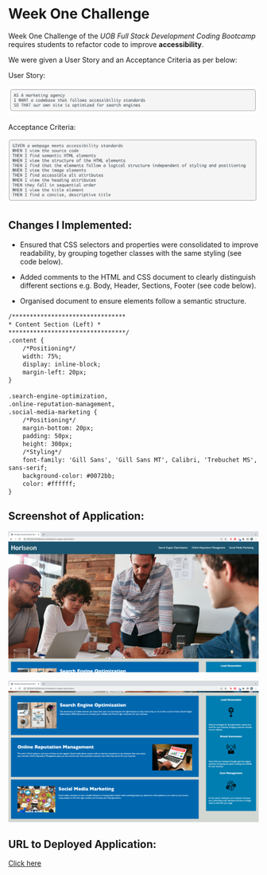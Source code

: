 # Week One Challenge

Week One Challenge of the *UOB Full Stack Development Coding Bootcamp* requires students to refactor code to improve **accessibility**.

We were given a User Story and an Acceptance Criteria as per below:

User Story:

![User Story](./assets/images/user-story.png) 

Acceptance Criteria:

![Acceptance Criteria](./assets/images/acceptance-crit.png) 

## Changes I Implemented:

* Ensured that CSS selectors and properties were consolidated to improve readability, by grouping together classes with the same styling (see code below).

* Added comments to the HTML and CSS document to clearly distinguish different sections e.g. Body, Header, Sections, Footer (see code below). 

* Organised document to ensure elements follow a semantic structure. 

```
/********************************
* Content Section (Left) *
*********************************/
.content {
    /*Positioning*/
    width: 75%;
    display: inline-block;
    margin-left: 20px;
}

.search-engine-optimization,
.online-reputation-management,
.social-media-marketing {
    /*Positioning*/
    margin-bottom: 20px;
    padding: 50px;
    height: 300px;
    /*Styling*/
    font-family: 'Gill Sans', 'Gill Sans MT', Calibri, 'Trebuchet MS', sans-serif;
    background-color: #0072bb;
    color: #ffffff;
}
```
## Screenshot of Application:

![Deployed Application Screenshot](./assets/images/application-1.png) 

![Deployed Application Screenshot](./assets/images/application-2.png) 

## URL to Deployed Application:

[Click here](https://priscillaluong.github.io/week-one-challenge/) 

